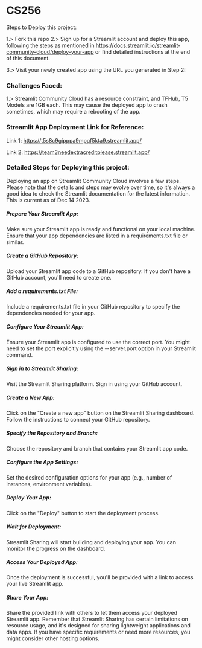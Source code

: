# CS256

Steps to Deploy this project:

1.> Fork this repo
2.> Sign up for a Streamlit account and deploy this app, following the steps as mentioned in https://docs.streamlit.io/streamlit-community-cloud/deploy-your-app or find detailed instructions at the end of this document. 


3.> Visit your newly created app using the URL you generated in Step 2!

### Challenges Faced:
1.> Streamlit Community Cloud has a resource constraint, and TFHub, T5 Models are 1GB each. This may cause the deployed app to crash sometimes, which may require a rebooting of the app. 

### Streamlit App Deployment Link for Reference:
Link 1: 
https://t5s8c9gjpppa9mpqf5kta9.streamlit.app/

Link 2:
https://team3needextracreditplease.streamlit.app/


### Detailed Steps for Deploying this project: 


Deploying an app on Streamlit Community Cloud involves a few steps. Please note that the details and steps may evolve over time, so it's always a good idea to check the Streamlit documentation for the latest information. This is current as of Dec 14 2023.

##### Prepare Your Streamlit App:

Make sure your Streamlit app is ready and functional on your local machine.
Ensure that your app dependencies are listed in a requirements.txt file or similar.

##### Create a GitHub Repository:

Upload your Streamlit app code to a GitHub repository. If you don't have a GitHub account, you'll need to create one.

##### Add a requirements.txt File:

Include a requirements.txt file in your GitHub repository to specify the dependencies needed for your app.

##### Configure Your Streamlit App:

Ensure your Streamlit app is configured to use the correct port. You might need to set the port explicitly using the --server.port option in your Streamlit command.

##### Sign in to Streamlit Sharing:

Visit the Streamlit Sharing platform.
Sign in using your GitHub account.

##### Create a New App:

Click on the "Create a new app" button on the Streamlit Sharing dashboard.
Follow the instructions to connect your GitHub repository.

##### Specify the Repository and Branch:

Choose the repository and branch that contains your Streamlit app code.

##### Configure the App Settings:

Set the desired configuration options for your app (e.g., number of instances, environment variables).

##### Deploy Your App:

Click on the "Deploy" button to start the deployment process.

##### Wait for Deployment:

Streamlit Sharing will start building and deploying your app. You can monitor the progress on the dashboard.

##### Access Your Deployed App:

Once the deployment is successful, you'll be provided with a link to access your live Streamlit app.

##### Share Your App:

Share the provided link with others to let them access your deployed Streamlit app.
Remember that Streamlit Sharing has certain limitations on resource usage, and it's designed for sharing lightweight applications and data apps. If you have specific requirements or need more resources, you might consider other hosting options.